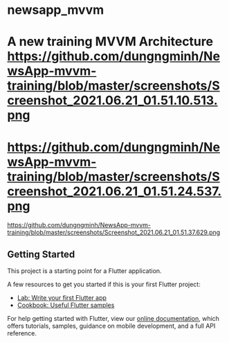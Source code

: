 # newsapp_mvvm

A new training MVVM Architecture
https://github.com/dungngminh/NewsApp-mvvm-training/blob/master/screenshots/Screenshot_2021.06.21_01.51.10.513.png
=====================================================
https://github.com/dungngminh/NewsApp-mvvm-training/blob/master/screenshots/Screenshot_2021.06.21_01.51.24.537.png
=====================================================
https://github.com/dungngminh/NewsApp-mvvm-training/blob/master/screenshots/Screenshot_2021.06.21_01.51.37.629.png
## Getting Started

This project is a starting point for a Flutter application.

A few resources to get you started if this is your first Flutter project:

- [Lab: Write your first Flutter app](https://flutter.dev/docs/get-started/codelab)
- [Cookbook: Useful Flutter samples](https://flutter.dev/docs/cookbook)

For help getting started with Flutter, view our
[online documentation](https://flutter.dev/docs), which offers tutorials,
samples, guidance on mobile development, and a full API reference.
